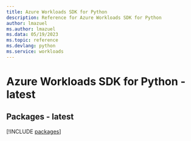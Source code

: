 ```yaml
---
title: Azure Workloads SDK for Python
description: Reference for Azure Workloads SDK for Python
author: lmazuel
ms.author: lmazuel
ms.data: 05/19/2023
ms.topic: reference
ms.devlang: python
ms.service: workloads
---
```

# Azure Workloads SDK for Python - latest
## Packages - latest
[!INCLUDE [packages](workloads-index.md)]